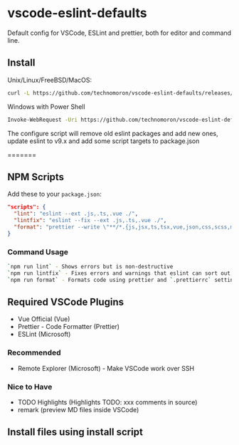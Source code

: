 # vscode-eslint-defaults

Default config for VSCode, ESLint and prettier, both for editor and command line.

## Install

Unix/Linux/FreeBSD/MacOS:

```bash
curl -L https://github.com/technomoron/vscode-eslint-defaults/releases/download/v1.0.14/installer.tgz | tar -vxz --no-same-owner && node configure-eslint.cjs && rm configure-eslint.cjs
```

Windows with Power Shell

```bash
Invoke-WebRequest -Uri https://github.com/technomoron/vscode-eslint-defaults/releases/download/v1.0.14/installer.tgz -OutFile installer.tgz; tar -xvzf installer.tgz; node configure-eslint.cjs; Remove-Item -Force installer.tgz, configure-eslint.cjs

```

The configure script will remove old eslint packages and add new ones,
update eslint to v9.x and add some script targets to package.json

=======
## NPM Scripts

Add these to your `package.json`:

```json
"scripts": {
  "lint": "eslint --ext .js,.ts,.vue ./",
  "lintfix": "eslint --fix --ext .js,.ts,.vue ./",
  "format": "prettier --write \"**/*.{js,jsx,ts,tsx,vue,json,css,scss,md}\""
}
```

### Command Usage

```bash
`npm run lint` - Shows errors but is non-destructive
`npm run lintfix` - Fixes errors and warnings that eslint can sort out itself
`npm run format` - Formats code using prettier and `.prettierrc` settings
```

## Required VSCode Plugins

- Vue Official (Vue)
- Prettier - Code Formatter (Prettier)
- ESLint (Microsoft)

### Recommended

- Remote Explorer (Microsoft) - Make VSCode work over SSH

### Nice to Have

- TODO Highlights (Highlights TODO: xxx comments in source)
- remark (preview MD files inside VSCode)

## Install files using install script
